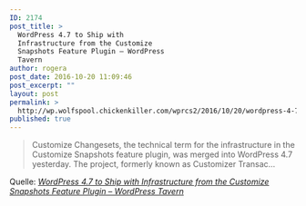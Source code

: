 ```yaml
---
ID: 2174
post_title: >
  WordPress 4.7 to Ship with
  Infrastructure from the Customize
  Snapshots Feature Plugin – WordPress
  Tavern
author: rogera
post_date: 2016-10-20 11:09:46
post_excerpt: ""
layout: post
permalink: >
  http://wp.wolfspool.chickenkiller.com/wprcs2/2016/10/20/wordpress-4-7-to-ship-with-infrastructure-from-the-customize-snapshots-feature-plugin-wordpress-tavern/
published: true
---
```

<blockquote>Customize Changesets, the technical term for the infrastructure in the Customize Snapshots feature plugin, was merged into WordPress 4.7 yesterday. The project, formerly known as Customizer Transac…</blockquote><p>Quelle: <em><a href="https://wptavern.com/wordpress-4-7-to-ship-with-infrastructure-from-the-customize-snapshots-feature-plugin">WordPress 4.7 to Ship with Infrastructure from the Customize Snapshots Feature Plugin – WordPress Tavern</a></em></p>
